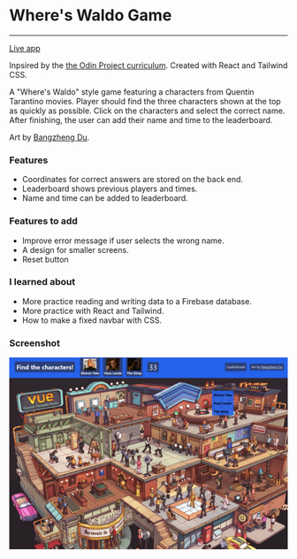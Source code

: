 # Where's Waldo Game

---

[Live app](https://photo-tagging-app-60af0.web.app/)

Inpsired by the [the Odin Project curriculum](https://www.theodinproject.com/lessons/node-path-javascript-where-s-waldo-a-photo-tagging-app). Created with React and Tailwind CSS.

A "Where's Waldo" style game featuring a characters from Quentin Tarantino movies. Player should find the three characters shown at the top as quickly as possible. Click on the characters and select the correct name. After finishing, the user can add their name and time to the leaderboard.

Art by [Bangzheng Du](https://dbz.artstation.com/projects/zAGkaQ).

### Features

- Coordinates for correct answers are stored on the back end.
- Leaderboard shows previous players and times.
- Name and time can be added to leaderboard.

### Features to add

- Improve error message if user selects the wrong name.
- A design for smaller screens.
- Reset button

### I learned about

- More practice reading and writing data to a Firebase database.
- More practice with React and Tailwind.
- How to make a fixed navbar with CSS.

### Screenshot

![Where's Waldo app screenshot](/src/assets/Screenshot%202023-01-13%20225848.png)
